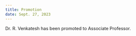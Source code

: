 ```yaml
---
title: Promotion
date: Sept. 27, 2023
---
```


Dr. R. Venkatesh has been promoted to Associate Professor.
